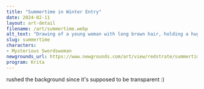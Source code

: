 ```yaml
---
title: "Summertime in Winter Entry"
date: 2024-02-11
layout: art-detail
filename: /art/summertime.webp
alt_text: "Drawing of a young woman with long brown hair, holding a huge sword while sitting. She's looking at you, with her legs crossed. She has a pale yellow two-piece swimsuit on, and some sandals. She is also sitting on a very basic looking beach."
slug: summertime
characters:
- Mysterious Swordswoman
newgrounds_url: https://www.newgrounds.com/art/view/redstrate/summertime-in-winter-entry
program: Krita
---
```

rushed the background since it's supposed to be transparent :)
